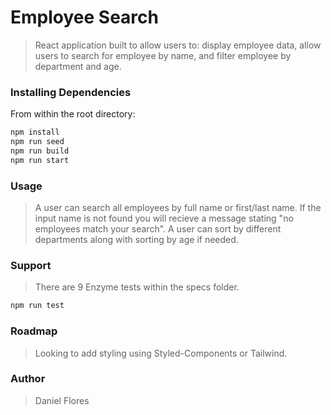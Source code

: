 # Employee Search

> React application built to allow users to: display employee data, allow users to search for employee by name, and filter employee by department and age.


### Installing Dependencies

From within the root directory:

```sh
npm install
npm run seed
npm run build
npm run start
```

### Usage

> A user can search all employees by full name or first/last name. If the input name is not found you will recieve a message stating "no employees match your search". A user can sort by different departments along with sorting by age if needed.

### Support

> There are 9 Enzyme tests within the specs folder.

```sh
npm run test
```

### Roadmap

> Looking to add styling using Styled-Components or Tailwind.


### Author

> Daniel Flores
